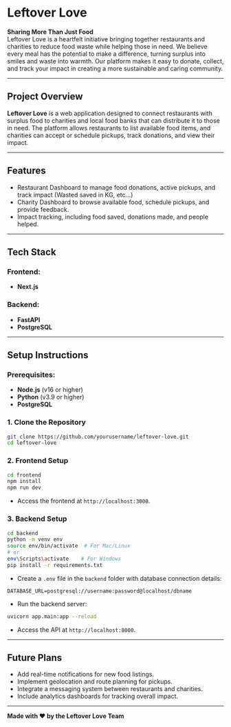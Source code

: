 # Leftover Love

**Sharing More Than Just Food**  
Leftover Love is a heartfelt initiative bringing together restaurants and charities to reduce food waste while helping those in need. We believe every meal has the potential to make a difference, turning surplus into smiles and waste into warmth. Our platform makes it easy to donate, collect, and track your impact in creating a more sustainable and caring community.

---

## Project Overview
**Leftover Love** is a web application designed to connect restaurants with surplus food to charities and local food banks that can distribute it to those in need. The platform allows restaurants to list available food items, and charities can accept or schedule pickups, track donations, and view their impact.

---

## **Features**
- Restaurant Dashboard to manage food donations, active pickups, and track impact (Wasted saved in KG, etc...)
- Charity Dashboard to browse available food, schedule pickups, and provide feedback.
- Impact tracking, including food saved, donations made, and people helped.

---

## **Tech Stack**
### Frontend:
- **Next.js**

### Backend:
- **FastAPI**
- **PostgreSQL**

---

## **Setup Instructions**

### Prerequisites:
- **Node.js** (v16 or higher)
- **Python** (v3.9 or higher)
- **PostgreSQL**

### 1. Clone the Repository
```bash
git clone https://github.com/yourusername/leftover-love.git
cd leftover-love
```

### 2. Frontend Setup
```bash
cd frontend
npm install
npm run dev
```
- Access the frontend at `http://localhost:3000`.

### 3. Backend Setup
```bash
cd backend
python -m venv env
source env/bin/activate  # For Mac/Linux
# or
env\Scripts\activate    # For Windows
pip install -r requirements.txt
```

- Create a `.env` file in the `backend` folder with database connection details:
```env
DATABASE_URL=postgresql://username:password@localhost/dbname
```

- Run the backend server:
```bash
uvicorn app.main:app --reload
```
- Access the API at `http://localhost:8000`.

---

## **Future Plans**
- Add real-time notifications for new food listings.
- Implement geolocation and route planning for pickups.
- Integrate a messaging system between restaurants and charities.
- Include analytics dashboards for tracking overall impact.

---

**Made with ❤️ by the Leftover Love Team**

